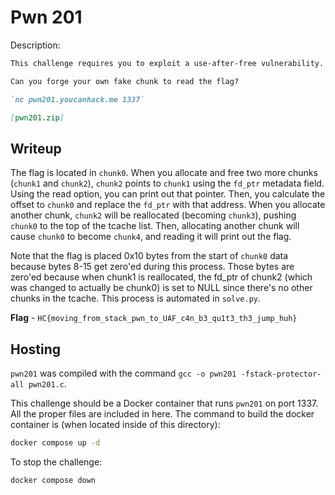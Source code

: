 # Pwn 201
Description:
```markdown
This challenge requires you to exploit a use-after-free vulnerability. Note that this challenge uses GLIBC 2.27, meaning a lot of modern heap protections aren't present - make sure you're developing the exploit using the libc version in the Dockerfile!

Can you forge your own fake chunk to read the flag?

`nc pwn201.youcanhack.me 1337`

[pwn201.zip]
```

## Writeup
The flag is located in `chunk0`. When you allocate and free two more chunks (`chunk1` and `chunk2`), `chunk2` points to `chunk1` using the `fd_ptr` metadata field. Using the read option, you can print out that pointer. Then, you calculate the offset to `chunk0` and replace the `fd_ptr` with that address. When you allocate another chunk, `chunk2` will be reallocated (becoming `chunk3`), pushing `chunk0` to the top of the tcache list. Then, allocating another chunk will cause `chunk0` to become `chunk4`, and reading it will print out the flag.

Note that the flag is placed 0x10 bytes from the start of `chunk0` data because bytes 8-15 get zero'ed during this process. Those bytes are zero'ed because when chunk1 is reallocated, the fd_ptr of chunk2 (which was changed to actually be chunk0) is set to NULL since there's no other chunks in the tcache. This process is automated in `solve.py`.

**Flag** - `HC{moving_from_stack_pwn_to_UAF_c4n_b3_qu1t3_th3_jump_huh}`

## Hosting
`pwn201` was compiled with the command `gcc -o pwn201 -fstack-protector-all pwn201.c`.

This challenge should be a Docker container that runs `pwn201` on port 1337. All the proper files are included in here. The command to build the docker container is (when located inside of this directory):

```bash
docker compose up -d
```

To stop the challenge:
```bash
docker compose down
```